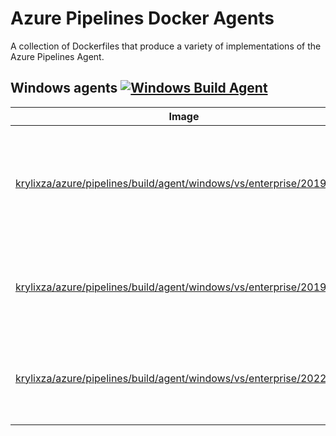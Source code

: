 # Azure Pipelines Docker Agents
A collection of Dockerfiles that produce a variety of implementations of the Azure Pipelines Agent.

## Windows agents [![Windows Build Agent](https://github.com/KrylixZA/Azure-Pipelines-Docker-Agents/actions/workflows/windows-build-agent.yml/badge.svg)](https://github.com/KrylixZA/Azure-Pipelines-Docker-Agents/actions/workflows/windows-build-agent.yml)

| Image | Description |
|----|----|
| [krylixza/azure/pipelines/build/agent/windows/vs/enterprise/20192022](https://hub.docker.com/repository/docker/krylixza/azure/pipelines/build/agent/windows/vs/enterprise/20192022) | This image contains Visual Studio Enterprise workloads for vs2019 and vs2022 |
|  [krylixza/azure/pipelines/build/agent/windows/vs/enterprise/2019](https://hub.docker.com/repository/docker/krylixza/azure/pipelines/build/agent/windows/vs/enterprise/2019) | This image contains Visual Studio Enterprise workloads for vs2019 |
|  [krylixza/azure/pipelines/build/agent/windows/vs/enterprise/2022](https://hub.docker.com/repository/docker/krylixza/azure/pipelines/build/agent/windows/vs/enterprise/2022) | This image contains Visual Studio Enterprise workloads for vs2022 |
